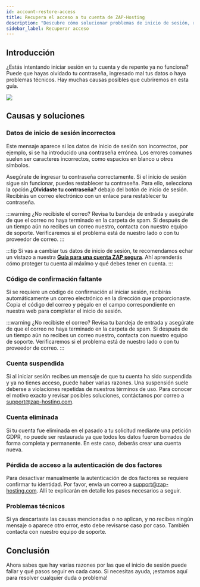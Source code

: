 ```yaml
---
id: account-restore-access
title: Recupera el acceso a tu cuenta de ZAP-Hosting
description: "Descubre cómo solucionar problemas de inicio de sesión, restablecer contraseñas y asegurar tu cuenta de forma efectiva → Aprende más ahora"
sidebar_label: Recuperar acceso
---
```




## Introducción

¿Estás intentando iniciar sesión en tu cuenta y de repente ya no funciona? Puede que hayas olvidado tu contraseña, ingresado mal tus datos o haya problemas técnicos. Hay muchas causas posibles que cubriremos en esta guía.

![](https://screensaver01.zap-hosting.com/index.php/s/HSxdStAXyMK95ps/preview)



## Causas y soluciones



### Datos de inicio de sesión incorrectos

Este mensaje aparece si los datos de inicio de sesión son incorrectos, por ejemplo, si se ha introducido una contraseña errónea. Los errores comunes suelen ser caracteres incorrectos, como espacios en blanco u otros símbolos.

Asegúrate de ingresar tu contraseña correctamente. Si el inicio de sesión sigue sin funcionar, puedes restablecer tu contraseña. Para ello, selecciona la opción **¿Olvidaste tu contraseña?** debajo del botón de inicio de sesión. Recibirás un correo electrónico con un enlace para restablecer tu contraseña.

:::warning ¿No recibiste el correo?
Revisa tu bandeja de entrada y asegúrate de que el correo no haya terminado en la carpeta de spam. Si después de un tiempo aún no recibes un correo nuestro, contacta con nuestro equipo de soporte. Verificaremos si el problema está de nuestro lado o con tu proveedor de correo.
:::

:::tip
Si vas a cambiar tus datos de inicio de sesión, te recomendamos echar un vistazo a nuestra **[Guía para una cuenta ZAP segura](account-security.md)**. Ahí aprenderás cómo proteger tu cuenta al máximo y qué debes tener en cuenta.
:::



### Código de confirmación faltante

Si se requiere un código de confirmación al iniciar sesión, recibirás automáticamente un correo electrónico en la dirección que proporcionaste. Copia el código del correo y pégalo en el campo correspondiente en nuestra web para completar el inicio de sesión.

:::warning ¿No recibiste el correo?
Revisa tu bandeja de entrada y asegúrate de que el correo no haya terminado en la carpeta de spam. Si después de un tiempo aún no recibes un correo nuestro, contacta con nuestro equipo de soporte. Verificaremos si el problema está de nuestro lado o con tu proveedor de correo.
:::


### Cuenta suspendida
Si al iniciar sesión recibes un mensaje de que tu cuenta ha sido suspendida y ya no tienes acceso, puede haber varias razones. Una suspensión suele deberse a violaciones repetidas de nuestros términos de uso. Para conocer el motivo exacto y revisar posibles soluciones, contáctanos por correo a [support@zap-hosting.com](mailto:support@zap-hosting.com).



### Cuenta eliminada

Si tu cuenta fue eliminada en el pasado a tu solicitud mediante una petición GDPR, no puede ser restaurada ya que todos los datos fueron borrados de forma completa y permanente. En este caso, deberás crear una cuenta nueva.

### Pérdida de acceso a la autenticación de dos factores
Para desactivar manualmente la autenticación de dos factores se requiere confirmar tu identidad. Por favor, envía un correo a [support@zap-hosting.com](mailto:support@zap-hosting.com). Allí te explicarán en detalle los pasos necesarios a seguir.


### Problemas técnicos
Si ya descartaste las causas mencionadas o no aplican, y no recibes ningún mensaje o aparece otro error, esto debe revisarse caso por caso. También contacta con nuestro equipo de soporte.



## Conclusión

Ahora sabes que hay varias razones por las que el inicio de sesión puede fallar y qué pasos seguir en cada caso. Si necesitas ayuda, ¡estamos aquí para resolver cualquier duda o problema!